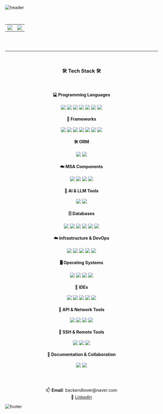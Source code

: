 ![header](https://capsule-render.vercel.app/api?type=waving&color=0:fceabb,100:f8b500&height=200&section=header&text=Hello,%20I'm%20DoHoon%20Park!&fontSize=40&fontColor=000000&animation=fadeIn&fontAlignY=35)

<br>

<div align="center">
  <table>
    <tr>
      <td align="center">
        <img src="https://github-readme-stats.vercel.app/api/top-langs/?username=isasgp&layout=compact&hide_border=true&bg_color=00000000&title_color=000000&text_color=000000"/>
      </td>
      <td align="center">
        <img src="http://mazassumnida.wtf/api/v2/generate_badge?boj=isasgp" />
      </td>
    </tr>
  </table>
</div>
<br>
<br>

---
<br>
<h3 align="center">🛠 Tech Stack 🛠</h3>

<br>

<h4 align="center">💻 Programming Languages</h4>
<p align="center">
  <img src="https://img.shields.io/badge/C-A8B9CC?style=for-the-badge&logo=c&logoColor=white"/>
  <img src="https://img.shields.io/badge/Java-007396?style=for-the-badge&logo=openjdk&logoColor=white"/>
  <img src="https://img.shields.io/badge/Python-3776AB?style=for-the-badge&logo=python&logoColor=white"/>
  <img src="https://img.shields.io/badge/JavaScript-F7DF1E?style=for-the-badge&logo=javascript&logoColor=black"/>
  <img src="https://img.shields.io/badge/AppsScript-4285F4?style=for-the-badge&logo=google&logoColor=white"/>
  <img src="https://img.shields.io/badge/Bash-4EAA25?style=for-the-badge&logo=gnubash&logoColor=white"/>
  <img src="https://img.shields.io/badge/R-276DC3?style=for-the-badge&logo=r&logoColor=white"/>
</p>

<h4 align="center">🔧 Frameworks</h4>
<p align="center">
  <img src="https://img.shields.io/badge/Spring-6DB33F?style=for-the-badge&logo=spring&logoColor=white"/>
  <img src="https://img.shields.io/badge/Django-092E20?style=for-the-badge&logo=django&logoColor=white"/>
  <img src="https://img.shields.io/badge/Thymeleaf-005F0F?style=for-the-badge&logo=thymeleaf&logoColor=white"/>
  <img src="https://img.shields.io/badge/React-61DAFB?style=for-the-badge&logo=react&logoColor=black"/>
  <img src="https://img.shields.io/badge/Android%20SDK-3DDC84?style=for-the-badge&logo=android&logoColor=white"/>
  <img src="https://img.shields.io/badge/Flask-000000?style=for-the-badge&logo=flask&logoColor=white"/>
  <img src="https://img.shields.io/badge/FastAPI-009688?style=for-the-badge&logo=fastapi&logoColor=white"/>
</p>

<h4 align="center">🛠 ORM</h4>
<p align="center">
  <img src="https://img.shields.io/badge/Spring%20Data%20JPA-6DB33F?style=for-the-badge&logo=spring&logoColor=white"/>
  <img src="https://img.shields.io/badge/MyBatis-1F6CAB?style=for-the-badge&logoColor=white"/>
</p>

<h4 align="center">☁️ MSA Components</h4>
<p align="center">
  <img src="https://img.shields.io/badge/Spring%20Cloud-6DB33F?style=for-the-badge&logo=spring&logoColor=white"/>
  <img src="https://img.shields.io/badge/Kafka-231F20?style=for-the-badge&logo=apachekafka&logoColor=white"/>
  <img src="https://img.shields.io/badge/RabbitMQ-FF6600?style=for-the-badge&logo=rabbitmq&logoColor=white"/>
  <img src="https://img.shields.io/badge/gRPC-4285F4?style=for-the-badge&logo=google&logoColor=white"/>
</p>

<h4 align="center">🧠 AI & LLM Tools</h4>
<p align="center">
  <img src="https://img.shields.io/badge/LangChain-2B3137?style=for-the-badge&logoColor=white"/>
  <img src="https://img.shields.io/badge/Chroma-FFDD57?style=for-the-badge&logoColor=black"/>
</p>

<h4 align="center">🗄 Databases</h4>
<p align="center">
  <img src="https://img.shields.io/badge/MySQL-4479A1?style=for-the-badge&logo=mysql&logoColor=white"/>
  <img src="https://img.shields.io/badge/MariaDB-003545?style=for-the-badge&logo=mariadb&logoColor=white"/>
  <img src="https://img.shields.io/badge/MongoDB-47A248?style=for-the-badge&logo=mongodb&logoColor=white"/>
  <img src="https://img.shields.io/badge/Redis-DC382D?style=for-the-badge&logo=redis&logoColor=white"/>
  <img src="https://img.shields.io/badge/H2-1C75B9?style=for-the-badge&logo=h2&logoColor=white"/>
  <img src="https://img.shields.io/badge/sqlite-003B57?style=for-the-badge&logo=sqlite&logoColor=white"/>
</p>

<h4 align="center">☁️ Infrastructure & DevOps</h4>
<p align="center">
  <img src="https://img.shields.io/badge/Docker-2496ED?style=for-the-badge&logo=docker&logoColor=white"/>
  <img src="https://img.shields.io/badge/Docker--Compose-1488C6?style=for-the-badge&logo=docker&logoColor=white"/>
  <img src="https://img.shields.io/badge/Kubernetes-326CE5?style=for-the-badge&logo=kubernetes&logoColor=white"/>
  <img src="https://img.shields.io/badge/AWS-232F3E?style=for-the-badge&logo=amazonaws&logoColor=white"/>
  <img src="https://img.shields.io/badge/Jenkins-D24939?style=for-the-badge&logo=jenkins&logoColor=white"/>
</p>

<h4 align="center">🖥 Operating Systems</h4>
<p align="center">
  <img src="https://img.shields.io/badge/Windows-0078D6?style=for-the-badge&logo=windows&logoColor=white"/>
  <img src="https://img.shields.io/badge/Ubuntu-E95420?style=for-the-badge&logo=ubuntu&logoColor=white"/>
  <img src="https://img.shields.io/badge/Rocky%20Linux-10B981?style=for-the-badge&logo=linux&logoColor=white"/>
  <img src="https://img.shields.io/badge/CentOS-262577?style=for-the-badge&logo=centos&logoColor=white"/>
</p>

<h4 align="center">🧰 IDEs</h4>
<p align="center">
  <img src="https://img.shields.io/badge/IntelliJIDEA-000000?style=for-the-badge&logo=intellijidea&logoColor=white"/>
  <img src="https://img.shields.io/badge/VSCode-007ACC?style=for-the-badge&logo=visualstudiocode&logoColor=white"/>
  <img src="https://img.shields.io/badge/Eclipse-2C2255?style=for-the-badge&logo=eclipseide&logoColor=white"/>
  <img src="https://img.shields.io/badge/PyCharm-000000?style=for-the-badge&logo=pycharm&logoColor=white"/>
  <img src="https://img.shields.io/badge/vi-019733?style=for-the-badge&logo=vim&logoColor=white"/>
</p>


<h4 align="center">🧪 API & Network Tools</h4>
<p align="center">
  <img src="https://img.shields.io/badge/Postman-FF6C37?style=for-the-badge&logo=postman&logoColor=white"/>
  <img src="https://img.shields.io/badge/Fiddler-008000?style=for-the-badge&logoColor=white"/>
  <img src="https://img.shields.io/badge/Wireshark-1679A7?style=for-the-badge&logo=wireshark&logoColor=white"/>
  <img src="https://img.shields.io/badge/JMeter-D22128?style=for-the-badge&logo=apachejmeter&logoColor=white"/>
</p>

<h4 align="center">🔐 SSH & Remote Tools</h4>
<p align="center">
  <img src="https://img.shields.io/badge/WinSCP-008000?style=for-the-badge&logo=winscp&logoColor=white"/>
  <img src="https://img.shields.io/badge/PuTTY-FFDB00?style=for-the-badge&logo=putty&logoColor=black"/>
  <img src="https://img.shields.io/badge/Termius-222222?style=for-the-badge&logoColor=white"/>
</p>

<h4 align="center">🧾 Documentation & Collaboration</h4>
<p align="center">
  <img src="https://img.shields.io/badge/Notion-000000?style=for-the-badge&logo=notion&logoColor=white"/>
  <img src="https://img.shields.io/badge/Draw.io-F08705?style=for-the-badge&logo=diagramsdotnet&logoColor=white"/>
</p>


<br>
<br>

<p align="center">
  📫 <b>Email</b>: backendlover@naver.com  
  <br/>
  💼 <a href="http://www.linkedin.com/in/DoHoon-Park00">LinkedIn</a>
</p>

![footer](https://capsule-render.vercel.app/api?section=footer&type=waving&color=0:f8b500,100:fceabb&height=140)

